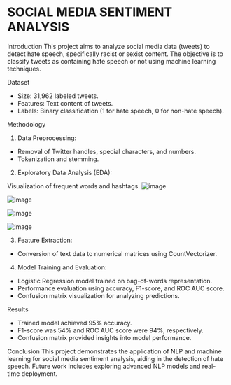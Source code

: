# SOCIAL MEDIA SENTIMENT ANALYSIS

Introduction
This project aims to analyze social media data (tweets) to detect hate speech, specifically racist or sexist content. The objective is to classify tweets as containing hate speech or not using machine learning techniques.

Dataset
- Size: 31,962 labeled tweets.
- Features: Text content of tweets.
- Labels: Binary classification (1 for hate speech, 0 for non-hate speech).
  
Methodology

1. Data Preprocessing:
- Removal of Twitter handles, special characters, and numbers.
- Tokenization and stemming.

2. Exploratory Data Analysis (EDA):

Visualization of frequent words and hashtags.
![image](https://github.com/user-attachments/assets/024ba065-504f-4cb7-a3a5-302639c20b79)

![image](https://github.com/user-attachments/assets/dad64294-afb9-4c37-b6e3-599672eeb6d1)

![image](https://github.com/user-attachments/assets/f98389bb-a6b8-4ce0-bef8-1f2bccaba66b)

![image](https://github.com/user-attachments/assets/f58a9d47-feb1-4272-8749-0a67f4a7a155)

3. Feature Extraction:

- Conversion of text data to numerical matrices using CountVectorizer.

4. Model Training and Evaluation:

- Logistic Regression model trained on bag-of-words representation.
- Performance evaluation using accuracy, F1-score, and ROC AUC score.
- Confusion matrix visualization for analyzing predictions.

Results
- Trained model achieved 95% accuracy.
- F1-score was 54% and ROC AUC score were 94%, respectively.
- Confusion matrix provided insights into model performance.

Conclusion
This project demonstrates the application of NLP and machine learning for social media sentiment analysis, aiding in the detection of hate speech. Future work includes exploring advanced NLP models and real-time deployment.






